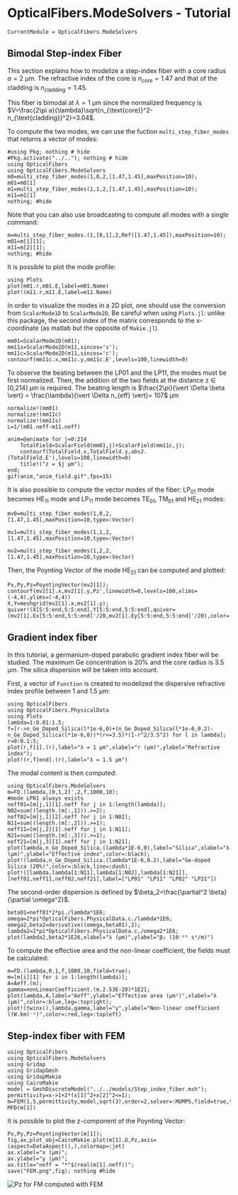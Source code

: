 # OpticalFibers.ModeSolvers - Tutorial

```@meta
CurrentModule = OpticalFibers.ModeSolvers
```

## Bimodal Step-index Fiber
This section explains how to modelize a step-index fiber with a core radius $a=2$ µm. The refractive index of the core is $n_{\text{core}}=1.47$ and that of the cladding is $n_{\text{cladding}}=1.45$. 

This fiber is bimodal at $\lambda=1$ µm since the normalized frequency is $V=\frac{2\pi a}{\lambda}\sqrt{n_{\text{core}}^2-n_{\text{cladding}}^2}=3.04$. 

To compute the two modes, we can use the fuction `multi_step_fiber_modes` that returns a vector of modes:

```@example 1
#using Pkg; nothing # hide
#Pkg.activate("../.."); nothing # hide
using OpticalFibers
using OpticalFibers.ModeSolvers
m0=multi_step_fiber_modes(1,0,2,[1.47,1.45],maxPosition=10);
m01=m0[1]
m1=multi_step_fiber_modes(1,1,2,[1.47,1.45],maxPosition=10);
m11=m1[1]
nothing; #hide
```

Note that you can also use broadcasting to compute all modes with a single command:
```@example 1
m=multi_step_fiber_modes.(1,[0,1],2,Ref([1.47,1.45]),maxPosition=10);
m01=m[1][1];
m11=m[2][1];
nothing; #hide
```

It is possible to plot the mode profile:
```@example 1
using Plots
plot(m01.r,m01.E,label=m01.Name)
plot!(m11.r,m11.E,label=m11.Name)
```

In order to visualize the modes in a 2D plot, one should use the conversion from `ScalarMode1D` to `ScalarMode2D`. Be careful when using `Plots.jl`: unlike this package, the second index of the matrix corresponds to the x-coordinate (as matlab but the opposite of `Makie.jl`).
```@example 1
mm01=ScalarMode2D(m01);
mm11s=ScalarMode2D(m11,sincos='s');
mm11c=ScalarMode2D(m11,sincos='c');
contourf(mm11c.x,mm11c.y,mm11c.E',levels=100,linewidth=0)
```

To observe the beating between the LP01 and the LP11, the modes must be first normalized. Then, the addition of the two fields at the distance z ∈ [0,214] µm is required. The beating length is $\frac{2\pi}{\vert \Delta \beta \vert} = \frac{\lambda}{\vert \Delta n_{eff} \vert}= 107$ µm
```@example 1
normalize!(mm01)
normalize!(mm11c)
normalize!(mm11s)
L=1/(m01.neff-m11.neff)
```

```@example 1
anim=@animate for j=0:214
    TotalField=ScalarField(mm01,j)+ScalarField(mm11c,j);
    contourf(TotalField.x,TotalField.y,abs2.(TotalField.E'),levels=100,linewidth=0)
    title!("z = $j µm");
end;
gif(anim,"anim_field.gif",fps=15)
```

It is also possible to compute the vector modes of the fiber: LP$_{01}$ mode becomes HE$_{11}$ mode and LP$_{11}$ mode becomes TE$_{01}$, TM$_{01}$ and HE$_{21}$ modes:

```@example 1
mv0=multi_step_fiber_modes(1,0,2,[1.47,1.45],maxPosition=10,type=:Vector)
```

```@example 1
mv1=multi_step_fiber_modes(1,1,2,[1.47,1.45],maxPosition=10,type=:Vector)
```

```@example 1
mv2=multi_step_fiber_modes(1,2,2,[1.47,1.45],maxPosition=10,type=:Vector)
```

Then, the Poynting Vector of the mode HE$_{21}$ can be computed and plotted:
```@example 1
Px,Py,Pz=PoyntingVector(mv2[1]);
contourf(mv2[1].x,mv2[1].y,Pz',linewidth=0,levels=100,xlims=(-4,4),ylims=(-4,4))
X,Y=meshgrid(mv2[1].x,mv2[1].y);
quiver!(X[5:5:end,5:5:end],Y[5:5:end,5:5:end],quiver=(mv2[1].Ex[5:5:end,5:5:end]'/20,mv2[1].Ey[5:5:end,5:5:end]'/20),color=:cyan,arrow=arrow(:closed))
```

## Gradient index fiber
In this tutorial, a germanium-doped parabolic gradient index fiber will be studied. The maximum Ge concentration is 20% and the core radius is 3.5 µm. The silica dispersion will be taken into account.

First, a vector of `Function` is created to modelized the dispersive refractive index profile between 1 and 1.5 µm:
```@example 2
using OpticalFibers
using OpticalFibers.PhysicalData
using Plots
lambda=1:0.01:1.5;
f=[r->n_Ge_Doped_Silica(l*1e-6,0)+(n_Ge_Doped_Silica(l*1e-6,0.2)-n_Ge_Doped_Silica(l*1e-6,0))*(r<=3.5)*(1-r^2/3.5^2) for l in lambda];
r=0:0.1:5;
plot(r,f[1].(r),label="λ = 1 µm",xlabel="r (µm)",ylabel="Refractive index");
plot!(r,f[end].(r),label="λ = 1.5 µm")
```

The modal content is then computed:
```@example 2
using OpticalFibers.ModeSolvers
m=FD.(lambda,[0,1,2]',2,f,1000,10);
#mode LP01 always exists
neff01=[m[j,1][1].neff for j in 1:length(lambda)];
N02=sum((length.(m[:,1])).>=2);
neff02=[m[j,1][2].neff for j in 1:N02];
N11=sum((length.(m[:,2])).>=1);
neff11=[m[j,2][1].neff for j in 1:N11];
N21=sum((length.(m[:,3])).>=1);
neff21=[m[j,3][1].neff for j in 1:N21];
plot(lambda,n_Ge_Doped_Silica.(lambda*1E-6,0),label="Silica",xlabel="λ (µm)",ylabel="Effective index",color=:black);
plot!(lambda,n_Ge_Doped_Silica.(lambda*1E-6,0.2),label="Ge-doped Silica (20%)",color=:black,line=:dash);
plot!([lambda,lambda[1:N11],lambda[1:N02],lambda[1:N21]],[neff01,neff11,neff02,neff21],label=["LP01" "LP11" "LP02" "LP21"])
```

The second-order dispersion is defined by $\beta_2=\frac{\partial^2 \beta}{\partial \omega^2}$.
```@example 2
beta01=neff01*2*pi./lambda*1E6;
omega=2*pi*OpticalFibers.PhysicalData.c./lambda*1E6;
omega2,beta2=derivative((omega,beta01),2);
lambda2=2*pi*OpticalFibers.PhysicalData.c./omega2*1E6;
plot(lambda2,beta2*1E26,xlabel="λ (µm)",ylabel="β₂ (10⁻²⁶ s²/m)")
```

To compute the effective area and the non-linear coefficient, the fields must be calculated:
```@example 2
m=FD.(lambda,0,1,f,1000,10,field=true);
m=[m[i][1] for i in 1:length(lambda)];
A=Aeff.(m);
gamma=nonLinearCoefficient.(m,2.53E-20)*1E21;
plot(lambda,A,label="Aeff",ylabel="Effective area (µm²)",xlabel="λ (µm)",color=:blue,leg=:topright);
plot!(twinx(),lambda,gamma,label="γ",ylabel="Non-linear coefficient ((W.km)⁻¹)",color=:red,leg=:topleft)
```

## Step-index fiber with FEM
```@example 3
using OpticalFibers
using OpticalFibers.ModeSolvers
using Gridap
using GridapGmsh
using GridapMakie
using CairoMakie
model = GmshDiscreteModel("../../models/Step_index_fiber.msh");
permittivity=x->1+2*(x[1]^2+x[2]^2<=1);
m=FEM(1,5,permittivity,model,sqrt(3),order=2,solver=:MUMPS,field=true,type=:Vector);
MFD(m[1])
```
It is possible to plot the z-component of the Poynting Vector:
```@example 3
Px,Py,Pz=PoyntingVector(m[1]);
fig,ax,plot_obj=CairoMakie.plot(m[1].Ω,Pz,axis=(aspect=DataAspect(),),colormap=:jet)
ax.xlabel="x (µm)";
ax.ylabel="y (µm)";
ax.title="neff = "*"$(real(m[1].neff))";
save("FEM.png",fig); nothing #hide
```
![Pz for FM computed with FEM](FEM.png)

